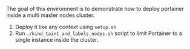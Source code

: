 The goal of this environment is to demonstrate how to deploy portainer inside a multi master nodes cluster.

1. Deploy it like any context using `setup.sh`
2. Run `./kind_taint_and_labels_nodes.sh` script to limit Portainer to a single instance inside the cluster.

